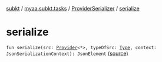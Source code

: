 [subkt](../../index.md) / [myaa.subkt.tasks](../index.md) / [ProviderSerializer](index.md) / [serialize](./serialize.md)

# serialize

`fun serialize(src: `[`Provider`](https://docs.gradle.org/current/javadoc/org/gradle/api/provider/Provider.html)`<*>, typeOfSrc: `[`Type`](https://docs.oracle.com/javase/9/docs/api/java/lang/reflect/Type.html)`, context: JsonSerializationContext): JsonElement` [(source)](https://github.com/Myaamori/SubKt/blob/0.1.13/src/main/kotlin/myaa/subkt/tasks/discordtask.kt#L28)